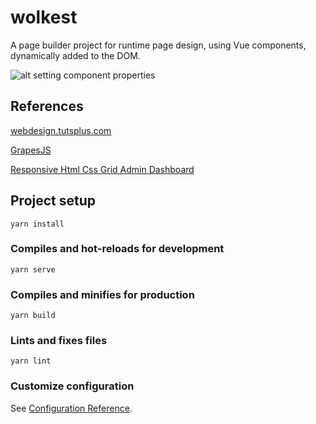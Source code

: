 # wolkest
A page builder project for runtime page design, using Vue components, dynamically added to the DOM.

![alt setting component properties](http://url/to/img.png)

## References
[webdesign.tutsplus.com](https://webdesign.tutsplus.com/tutorials/solving-problems-with-css-grid-and-flexbox-the-card-ui--cms-27468) 

[GrapesJS](https://grapesjs.com/) 

[Responsive Html Css Grid Admin Dashboard](https://github.com/mustafaerden/Html-Css-Grid-Admin-Dashboard?ref=morioh.com&utm_source=morioh.com)

## Project setup
```
yarn install
```

### Compiles and hot-reloads for development
```
yarn serve
```

### Compiles and minifies for production
```
yarn build
```

### Lints and fixes files
```
yarn lint
```

### Customize configuration
See [Configuration Reference](https://cli.vuejs.org/config/).
